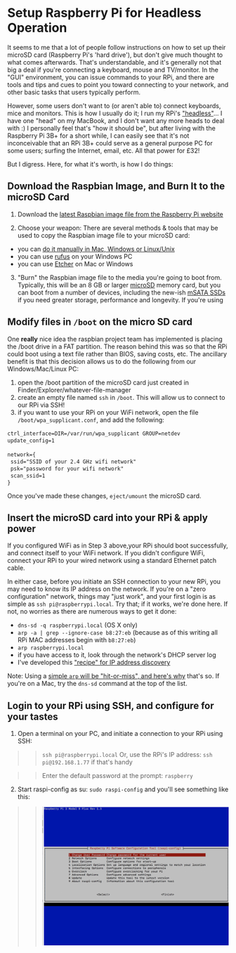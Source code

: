 # Setup Raspberry Pi for Headless Operation

It seems to me that a lot of people follow instructions on how to set up their microSD card (Raspberry Pi's 'hard drive'), but don't give much thought to what comes afterwards. That's understandable, and it's generally not that big a deal if you're connecting a keyboard, mouse and TV/monitor. In the "GUI" environment, you can issue commands to your RPi, and there are tools and tips and cues to point you toward connecting to your network, and other basic tasks that users typically perform. 

However, some users don't want to (or aren't able to) connect keyboards, mice and monitors. This is how I usually do it; I run my RPi's ["headless"](https://en.wikipedia.org/wiki/Headless_computer)... I have one "head" on my MacBook, and I don't want any more heads to deal with :)  I personally feel that's "how it should be", but after living with the Raspberry Pi 3B+ for a short while, I can easily see that it's not inconceivable that an RPi 3B+ could serve as a general purpose PC for some users; surfing the Internet, email, etc. All that power for £32! 

But I digress. Here, for what it's worth, is how I do things: 

## Download the Raspbian Image, and Burn It to the microSD Card 

1. Download the [latest Raspbian image file from the Raspberry Pi website](https://www.raspberrypi.org/downloads/raspbian/)

2. Choose your weapon: There are several methods & tools that may be used to copy the Raspbian image file to your microSD card:
  * you can [do it manually in Mac, Windows or Linux/Unix](https://www.wikihow.com/Make-a-USB-Bootable)
  * you can use [rufus](https://rufus.akeo.ie/) on your Windows PC 
  * you can use [Etcher](https://etcher.io/) on Mac or Windows

3. "Burn" the Raspbian image file to the media you're going to boot from. Typically, this will be an 8 GB or larger [microSD](https://simple.wikipedia.org/wiki/MicroSD) memory card, but you can boot from a number of devices, including the new-ish [mSATA SSDs](https://searchstorage.techtarget.com/definition/mSATA-SSD-mSATA-solid-state-drive) if you need greater storage, performance and longevity. If you're using

## Modify files in `/boot` on the micro SD card

One **really** nice idea the raspbian project team has implemented is placing the /boot drive in a FAT partition. The reason behind this was so that the RPi could boot using a text file rather than BIOS, saving costs, etc. The ancillary benefit is that this decision allows us to do the following from our Windows/Mac/Linux PC: 

  1. open the /boot partition of the microSD card just created in Finder/Explorer/whatever-file-manager
  2. create an empty file named `ssh` in `/boot`. This will allow us to connect to our RPi via SSH! 
  3. if you want to use your RPi on your WiFi network, open the file `/boot/wpa_supplicant.conf`, and add the following: 
  
    ctrl_interface=DIR=/var/run/wpa_supplicant GROUP=netdev
    update_config=1

    network={
     ssid="SSID of your 2.4 GHz wifi network"
     psk="password for your wifi network"
     scan_ssid=1
    }
    
Once you've made these changes, `eject/umount` the microSD card. 

## Insert the microSD card into your RPi & apply power

If you configured WiFi as in Step 3 above,your RPi should boot successfully, and connect itself to your WiFi network. If you didn't configure WiFi, connect your RPi to your wired network using a standard Ethernet patch cable. 

In either case, before you initiate an SSH connection to your new RPi, you may need to know its IP address on the network. If you're on a "zero configuration" network, things may "just work", and your first login is as simple as `ssh pi@raspberrypi.local`. Try that; if it works, we're done here. If not, no worries as there are numerous ways to get it done: 

  * `dns-sd -q raspberrypi.local` (OS X only)
  * `arp -a | grep --ignore-case b8:27:eb` (because as of this writing all RPi MAC addresses begin with `b8:27:eb`)
  * `arp raspberrypi.local`
  * if you have access to it, look through the network's DHCP server log 
  * I've developed this ["recipe" for IP address discovery](https://github.com/seamusdemora/PiFormulae/blob/master/FindMyPi.md) 
  
Note: Using a [simple `arp` will be "hit-or-miss", and here's why]() that's so. If you're on a Mac, try the `dns-sd` command at the top of the list.  
  
## Login to your RPi using SSH, and configure for your tastes

1. Open a terminal on your PC, and initiate a connection to your RPi using SSH: 

> > `ssh pi@raspberrypi.local` Or, use the RPi's IP address: `ssh pi@192.168.1.77` if that's handy

> > Enter the default password at the prompt: `raspberry` 

2. Start raspi-config as su:  `sudo raspi-config`  and you'll see something like this: 

> > ![raspi-config screenshot](pix/raspi-config.png "raspi-config")
